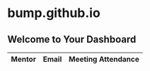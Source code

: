 # bump.github.io


<!DOCTYPE html>
<html lang="en">
<head>
  <meta charset="UTF-8">
  <meta name="viewport" content="width=device-width, initial-scale=1.0">
  <title>User-Specific Data</title>
  <script src="https://alcdn.msauth.net/browser/2.18.0/js/msal-browser.min.js"></script>
</head>
<body>
  <h2>Welcome to Your Dashboard</h2>
  <div id="user-info"></div>
  <table id="attendance-table">
    <thead>
      <tr>
        <th>Mentor</th>
        <th>Email</th>
        <th>Meeting Attendance</th>
        <!-- Other columns as needed -->
      </tr>
    </thead>
    <tbody>
      <!-- Dynamic content here -->
    </tbody>
  </table>

  <script>
    // Initialize MSAL.js
    const msalConfig = {
      auth: {
        clientId: 'YOUR_CLIENT_ID',  // Your Azure AD client ID
        authority: 'https://login.microsoftonline.com/common',
        redirectUri: window.location.href
      }
    };

    const msalInstance = new msal.PublicClientApplication(msalConfig);

    // Check if user is logged in
    msalInstance.handleRedirectPromise().then((response) => {
      if (response) {
        // User is logged in
        displayUserData(response.account);
      } else {
        msalInstance.loginRedirect({ scopes: ["user.read"] });
      }
    }).catch((error) => {
      console.error(error);
    });

    function displayUserData(account) {
      // Show user info
      const userInfo = document.getElementById("user-info");
      userInfo.innerHTML = `Hello, ${account.username}`;

      // Example: Filter data based on user's email
      fetch('path/to/your/data.json')
        .then(response => response.json())
        .then(data => {
          const filteredData = data.filter(item => item.Email === account.username);
          displayData(filteredData);
        });
    }

    function displayData(filteredData) {
      const tableBody = document.getElementById("attendance-table").getElementsByTagName("tbody")[0];
      filteredData.forEach(row => {
        const tr = document.createElement("tr");
        Object.keys(row).forEach(key => {
          const td = document.createElement("td");
          td.textContent = row[key];
          tr.appendChild(td);
        });
        tableBody.appendChild(tr);
      });
    }
  </script>
</body>
</html>
